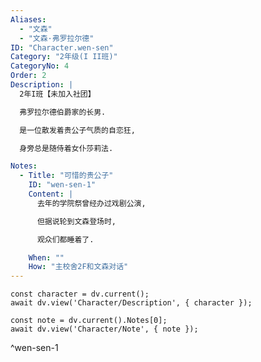 ```yaml
---
Aliases:
  - "文森"
  - "文森·弗罗拉尔德"
ID: "Character.wen-sen"
Category: "2年级(I II班)"
CategoryNo: 4
Order: 2
Description: |
  2年I班【未加入社团】

  弗罗拉尔德伯爵家的长男.

  是一位散发着贵公子气质的自恋狂,

  身旁总是随侍着女仆莎莉法.

Notes:
  - Title: "可惜的贵公子"
    ID: "wen-sen-1"
    Content: |
      去年的学院祭曾经办过戏剧公演,

      但据说轮到文森登场时,

      观众们都睡着了.

    When: ""
    How: "主校舍2F和文森对话"
---
```

```dataviewjs
const character = dv.current();
await dv.view('Character/Description', { character });
```

```dataviewjs
const note = dv.current().Notes[0];
await dv.view('Character/Note', { note });
```
^wen-sen-1
